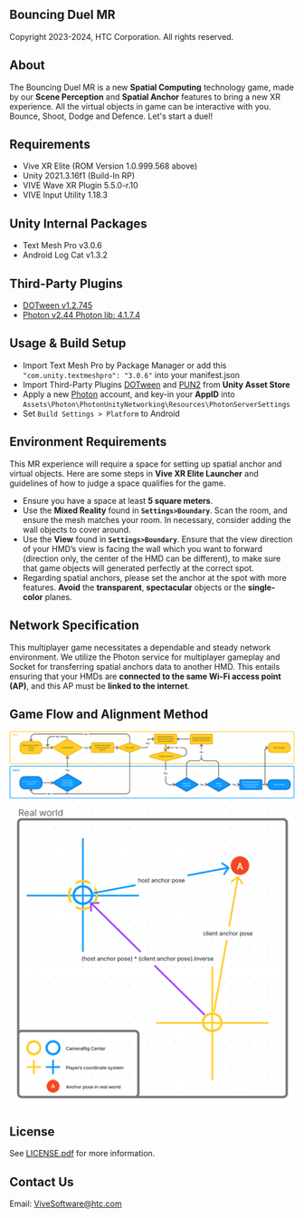 ## Bouncing Duel MR
Copyright 2023-2024, HTC Corporation. All rights reserved.

## About
The Bouncing Duel MR is a new **Spatial Computing** technology game, 
made by our **Scene Perception** and **Spatial Anchor** features to bring a new XR experience.
All the virtual objects in game can be interactive with you. 
Bounce, Shoot, Dodge and Defence. Let's start a duel!

## Requirements
 - Vive XR Elite (ROM Version 1.0.999.568 above)
 - Unity 2021.3.16f1 (Build-In RP)
 - VIVE Wave XR Plugin 5.5.0-r.10
 - VIVE Input Utility 1.18.3

## Unity Internal Packages
 - Text Mesh Pro v3.0.6
 - Android Log Cat v1.3.2

## Third-Party Plugins
 - [DOTween v1.2.745](https://assetstore.unity.com/packages/tools/animation/dotween-hotween-v2-27676)
 - [Photon v2.44 Photon lib: 4.1.7.4](https://assetstore.unity.com/packages/tools/network/pun-2-free-119922)

## Usage & Build Setup
- Import Text Mesh Pro by Package Manager or add this `"com.unity.textmeshpro": "3.0.6"` into your manifest.json
- Import Third-Party Plugins [DOTween](https://assetstore.unity.com/packages/tools/animation/dotween-hotween-v2-27676) and [PUN2](https://assetstore.unity.com/packages/tools/network/pun-2-free-119922) from **Unity Asset Store**
- Apply a new [Photon](https://id.photonengine.com/zh-tw/account/signup?tabindex=5) account, and key-in your **AppID** into `Assets\Photon\PhotonUnityNetworking\Resources\PhotonServerSettings`
-   Set `Build Settings > Platform` to Android

## Environment Requirements
This MR experience will require a space for setting up spatial anchor and virtual objects. Here are some steps in **Vive XR Elite Launcher** and guidelines of how to judge a space qualifies for the game.
-   Ensure you have a space at least **5 square meters**.
-   Use the **Mixed Reality** found in **`Settings>Boundary`**. Scan the room, and ensure the mesh matches your room. In necessary, consider adding the wall objects to cover around.
-   Use the **View** found in **`Settings>Boundary`**. Ensure that the view direction of your HMD’s view is facing the wall which you want to forward (direction only, the center of the HMD can be different), to make sure that game objects will generated perfectly at the correct spot.
-   Regarding spatial anchors, please set the anchor at the spot with more features. **Avoid** the **transparent**, **spectacular** objects or the **single-color** planes.

## Network Specification
This multiplayer game necessitates a dependable and steady network environment. We utilize the Photon service for multiplayer gameplay and Socket for transferring spatial anchors data to another HMD. This entails ensuring that your HMDs are **connected to the same Wi-Fi access point (AP)**, and this AP must be **linked to the internet**.

## Game Flow and Alignment Method

![Game Flow](./images/Flow.png)
![Alignment Method](./images/Alignment.png)

## License
See [LICENSE.pdf](LICENSE.pdf) for more information.

## Contact Us
Email:  [ViveSoftware@htc.com](mailto:ViveSoftware@htc.com)